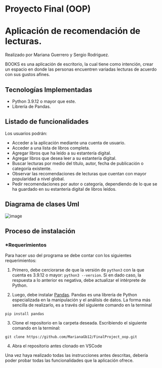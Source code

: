# Proyecto Final (OOP)

# Aplicación de recomendación de lecturas.
Realizado por Mariana Guerrero y Sergio Rodriguez.

BOOKS es una aplicación de escritorio, la cual tiene como intención, crear un espacio en donde las personas encuentren variadas lecturas de acuerdo con sus gustos afines. 
## Tecnologías Implementadas
- Python 3.9.12 o mayor que este. 
- Librería de Pandas. 

## Listado de funcionalidades
Los usuarios podrán: 
-	Acceder a la aplicación mediante una cuenta de usuario.
-	Acceder a una lista de libros completa.
-	Agregar libros que ha leído a su estantería digital.
-	Agregar libros que desea leer a su estantería digital.
-	Buscar lecturas por medio del título, autor, fecha de publicación o categoría existente. 
-	Observar las recomendaciones de lecturas que cuentan con mayor popularidad a nivel global.
-	Pedir recomendaciones por autor o categoría, dependiendo de lo que se ha guardado en su estantería digital de libros leídos. 

## Diagrama de clases Uml
![image](https://user-images.githubusercontent.com/98919850/201759755-7661114f-00ca-4300-a6bf-02b3ec758bf8.png)

## Proceso de instalación
### *Requerimientos

Para hacer uso del programa se debe contar con los siguientes requerimientos:

1. Primero, debe cerciorarse de que la versión de `python3` con la que cuenta es 3.9.12 o mayor: `python3 --version`. Si en dado caso, la respuesta a lo anterior es negativa, debe actualizar el intérprete de Python.  

2. Luego, debe instalar [Pandas](https://pandas.pydata.org/). Pandas es una librería de Python especializada en la manipulación y el análisis de datos. La forma más sencilla de realizarlo, es a través del siguiente comando en la terminal
  ```
  pip install pandas 
  ```
3. Clone el repositorio en la carpeta deseada. Escribiendo el siguiente comando en la terminal: 
  ```
  git clone https://github.com/MarianaGb12/FinalProject_oop.git
  ```
 4. Abra el repositorio antes clonado en VSCode
 
 Una vez haya realizado todas las instrucciones antes descritas, debería poder probar todas las funcionalidades que la aplicación ofrece. 
